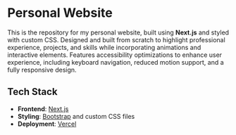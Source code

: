 # Personal Website

This is the repository for my personal website, built using **Next.js** and styled with custom CSS. Designed and built from scratch to highlight professional experience, projects, and skills while incorporating animations and interactive elements. Features accessibility optimizations to enhance user experience, including keyboard navigation, reduced motion support, and a fully responsive design.

## Tech Stack

- **Frontend**: [Next.js](https://nextjs.org/)
- **Styling**: [Bootstrap](https://getbootstrap.com/) and custom CSS files
- **Deployment**: [Vercel](https://vercel.com/)